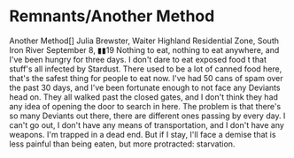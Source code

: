 # Remnants/Another Method

Another Method[]
Julia Brewster, Waiter
Highland Residential Zone, South Iron River
September 8, ▮▮19
Nothing to eat, nothing to eat anywhere, and I've been hungry for three days. I don't dare to eat exposed food t that stuff's all infected by Stardust. There used to be a lot of canned food here, that's the safest thing for people to eat now.
I've had 50 cans of spam over the past 30 days, and I've been fortunate enough to not face any Deviants head on. They all walked past the closed gates, and I don't think they had any idea of opening the door to search in here. The problem is that there's so many Deviants out there, there are different ones passing by every day. I can't go out, I don't have any means of transportation, and I don't have any weapons. I'm trapped in a dead end. But if I stay, I'll face a demise that is less painful than being eaten, but more protracted: starvation.
